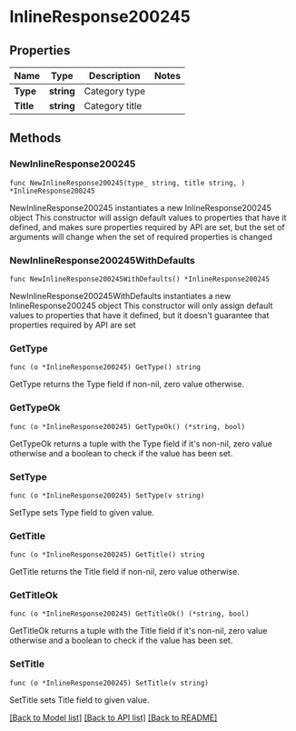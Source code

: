 # InlineResponse200245

## Properties

Name | Type | Description | Notes
------------ | ------------- | ------------- | -------------
**Type** | **string** | Category type | 
**Title** | **string** | Category title | 

## Methods

### NewInlineResponse200245

`func NewInlineResponse200245(type_ string, title string, ) *InlineResponse200245`

NewInlineResponse200245 instantiates a new InlineResponse200245 object
This constructor will assign default values to properties that have it defined,
and makes sure properties required by API are set, but the set of arguments
will change when the set of required properties is changed

### NewInlineResponse200245WithDefaults

`func NewInlineResponse200245WithDefaults() *InlineResponse200245`

NewInlineResponse200245WithDefaults instantiates a new InlineResponse200245 object
This constructor will only assign default values to properties that have it defined,
but it doesn't guarantee that properties required by API are set

### GetType

`func (o *InlineResponse200245) GetType() string`

GetType returns the Type field if non-nil, zero value otherwise.

### GetTypeOk

`func (o *InlineResponse200245) GetTypeOk() (*string, bool)`

GetTypeOk returns a tuple with the Type field if it's non-nil, zero value otherwise
and a boolean to check if the value has been set.

### SetType

`func (o *InlineResponse200245) SetType(v string)`

SetType sets Type field to given value.


### GetTitle

`func (o *InlineResponse200245) GetTitle() string`

GetTitle returns the Title field if non-nil, zero value otherwise.

### GetTitleOk

`func (o *InlineResponse200245) GetTitleOk() (*string, bool)`

GetTitleOk returns a tuple with the Title field if it's non-nil, zero value otherwise
and a boolean to check if the value has been set.

### SetTitle

`func (o *InlineResponse200245) SetTitle(v string)`

SetTitle sets Title field to given value.



[[Back to Model list]](../README.md#documentation-for-models) [[Back to API list]](../README.md#documentation-for-api-endpoints) [[Back to README]](../README.md)


